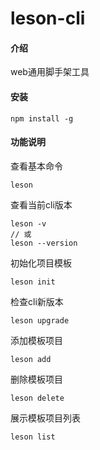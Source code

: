 # leson-cli

#### 介绍
web通用脚手架工具

#### 安装
```
npm install -g
```

#### 功能说明
查看基本命令

```
leson
```
查看当前cli版本
```
leson -v
// 或
leson --version
```

初始化项目模板
```
leson init
```

检查cli新版本
```
leson upgrade
```

添加模板项目
```
leson add
```

删除模板项目
```
leson delete
```
展示模板项目列表
```
leson list
```


